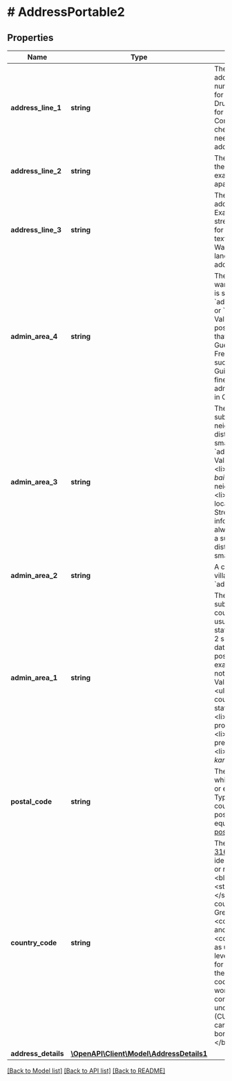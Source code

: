 # # AddressPortable2

## Properties

Name | Type | Description | Notes
------------ | ------------- | ------------- | -------------
**address_line_1** | **string** | The first line of the address, such as number and street, for example, &#x60;173 Drury Lane&#x60;. Needed for data entry, and Compliance and Risk checks. This field needs to pass the full address. | [optional]
**address_line_2** | **string** | The second line of the address, for example, a suite or apartment number. | [optional]
**address_line_3** | **string** | The third line of the address, if needed. Examples include a street complement for Brazil, direction text, such as &#x60;next to Walmart&#x60;, or a landmark in an Indian address. | [optional]
**admin_area_4** | **string** | The neighborhood, ward, or district. This is smaller than &#x60;admin_area_level_3&#x60; or &#x60;sub_locality&#x60;. Value is:&lt;ul&gt;&lt;li&gt;The postal sorting code that is used in Guernsey and many French territories, such as French Guiana.&lt;/li&gt;&lt;li&gt;The fine-grained administrative levels in China.&lt;/li&gt;&lt;/ul&gt; | [optional]
**admin_area_3** | **string** | The sub-locality, suburb, neighborhood, or district. This is smaller than &#x60;admin_area_level_2&#x60;. Value is:&lt;ul&gt;&lt;li&gt;Brazil. Suburb, *bairro*, or neighborhood.&lt;/li&gt;&lt;li&gt;India. Sub-locality or district. Street name information isn&#39;t always available, but a sub-locality or district can be a very small area.&lt;/li&gt;&lt;/ul&gt; | [optional]
**admin_area_2** | **string** | A city, town, or village. Smaller than &#x60;admin_area_level_1&#x60;. | [optional]
**admin_area_1** | **string** | The highest-level sub-division in a country, which is usually a province, state, or ISO-3166-2 subdivision. This data is formatted for postal delivery, for example, &#x60;CA&#x60; and not &#x60;California&#x60;. Value, by country, is:&lt;ul&gt;&lt;li&gt;UK. A county.&lt;/li&gt;&lt;li&gt;US. A state.&lt;/li&gt;&lt;li&gt;Canada. A province.&lt;/li&gt;&lt;li&gt;Japan. A prefecture.&lt;/li&gt;&lt;li&gt;Switzerland. A *kanton*.&lt;/li&gt;&lt;/ul&gt; | [optional]
**postal_code** | **string** | The postal code, which is the ZIP code or equivalent. Typically required for countries with a postal code or an equivalent. See [postal code](https://en.wikipedia.org/wiki/Postal_code). | [optional]
**country_code** | **string** | The [2-character ISO 3166-1 code](/api/rest/reference/country-codes/) that identifies the country or region.&lt;blockquote&gt;&lt;strong&gt;Note:&lt;/strong&gt; The country code for Great Britain is &lt;code&gt;GB&lt;/code&gt; and not &lt;code&gt;UK&lt;/code&gt; as used in the top-level domain names for that country. Use the &#x60;C2&#x60; country code for China worldwide for comparable uncontrolled price (CUP) method, bank card, and cross-border transactions.&lt;/blockquote&gt; |
**address_details** | [**\OpenAPI\Client\Model\AddressDetails1**](AddressDetails1.md) |  | [optional]

[[Back to Model list]](../../README.md#models) [[Back to API list]](../../README.md#endpoints) [[Back to README]](../../README.md)
